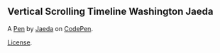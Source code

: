 Vertical Scrolling Timeline Washington Jaeda
--------------------------------------------


A [Pen](http://codepen.io/ballinjaeda/pen/rjVmbZ) by [Jaeda](http://codepen.io/ballinjaeda) on [CodePen](http://codepen.io/).

[License](http://codepen.io/ballinjaeda/pen/rjVmbZ/license).